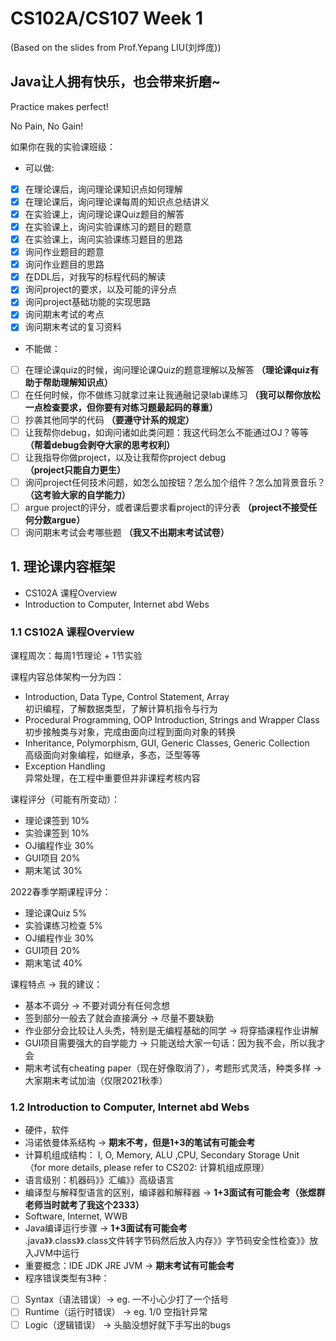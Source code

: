 # CS102A/CS107 Week 1
(Based on the slides from Prof.Yepang LIU(刘烨庞))        

## Java让人拥有快乐，也会带来折磨~

Practice makes perfect!      

No Pain, No Gain!

如果你在我的实验课班级：

- 可以做: 
- [X] 在理论课后，询问理论课知识点如何理解
- [X] 在理论课后，询问理论课每周的知识点总结讲义
- [X] 在实验课上，询问理论课Quiz题目的解答
- [X] 在实验课上，询问实验课练习的题目的题意
- [X] 在实验课上，询问实验课练习题目的思路
- [X] 询问作业题目的题意
- [X] 询问作业题目的思路
- [X] 在DDL后，对我写的标程代码的解读
- [X] 询问project的要求，以及可能的评分点
- [X] 询问project基础功能的实现思路
- [X] 询问期末考试的考点
- [X] 询问期末考试的复习资料

- 不能做：
- [ ] 在理论课quiz的时候，询问理论课Quiz的题意理解以及解答 **（理论课quiz有助于帮助理解知识点）**
- [ ] 在任何时候，你不做练习就拿过来让我通融记录lab课练习 **（我可以帮你放松一点检查要求，但你要有对练习题最起码的尊重）**
- [ ] 抄袭其他同学的代码 **（要遵守计系的规定）**
- [ ] 让我帮你debug，如询问诸如此类问题：我这代码怎么不能通过OJ？等等 **（帮着debug会剥夺大家的思考权利）**
- [ ] 让我指导你做project，以及让我帮你project debug **（project只能自力更生）**
- [ ] 询问project任何技术问题，如怎么加按钮？怎么加个组件？怎么加背景音乐？ **（这考验大家的自学能力）**
- [ ] argue project的评分，或者课后要求看project的评分表 **（project不接受任何分数argue）**
- [ ] 询问期末考试会考哪些题 **（我又不出期末考试试卷）**
 
## 1. 理论课内容框架
- CS102A 课程Overview
- Introduction to Computer, Internet abd Webs

### 1.1 CS102A 课程Overview

课程周次：每周1节理论 + 1节实验      

课程内容总体架构一分为四：     

- Introduction, Data Type, Control Statement, Array     
初识编程，了解数据类型，了解计算机指令与行为   
- Procedural Programming, OOP Introduction, Strings and Wrapper Class      
初步接触类与对象，完成由面向过程到面向对象的转换     
- Inheritance, Polymorphism, GUI, Generic Classes, Generic Collection      
高级面向对象编程，如继承，多态，泛型等等       
- Exception Handling      
异常处理，在工程中重要但并非课程考核内容

课程评分（可能有所变动）：

- 理论课签到 10%     
- 实验课签到 10%      
- OJ编程作业 30%      
- GUI项目 20%
- 期末笔试 30%     

2022春季学期课程评分：
- 理论课Quiz 5%     
- 实验课练习检查 5%      
- OJ编程作业 30%      
- GUI项目 20%
- 期末笔试 40%   

课程特点 -> 我的建议：    
- 基本不调分 -> 不要对调分有任何念想       
- 签到部分一般去了就会直接满分 -> 尽量不要缺勤
- 作业部分会比较让人头秃，特别是无编程基础的同学 -> 将穿插课程作业讲解
- GUI项目需要强大的自学能力 -> 只能送给大家一句话：因为我不会，所以我才会
- 期末考试有cheating paper（现在好像取消了），考题形式灵活，种类多样 -> 大家期末考试加油（仅限2021秋季）

### 1.2 Introduction to Computer, Internet abd Webs

- 硬件，软件
- 冯诺依曼体系结构 -> **期末不考，但是1+3的笔试有可能会考**
- 计算机组成结构： I, O, Memory, ALU ,CPU, Secondary Storage Unit     
（for more details, please refer to CS202: 计算机组成原理）
- 语言级别：机器码》》汇编》》高级语言
- 编译型与解释型语言的区别，编译器和解释器 -> **1+3面试有可能会考（张煜群老师当时就考了我这个2333）**
- Software, Internet, WWB
- Java编译运行步骤 -> **1+3面试有可能会考**     
.java》》.class》》.class文件转字节码然后放入内存》》字节码安全性检查》》放入JVM中运行
- 重要概念：IDE JDK JRE JVM -> **期末考试有可能会考**
- 程序错误类型有3种：     
- [ ] Syntax（语法错误）-> eg. 一不小心少打了一个括号
- [ ] Runtime（运行时错误） -> eg. 1/0 空指针异常
- [ ] Logic（逻辑错误） -> 头脑没想好就下手写出的bugs
